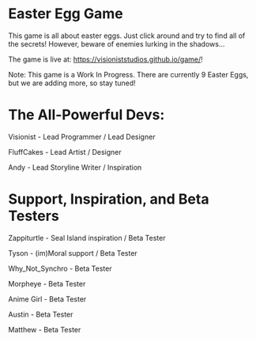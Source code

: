 # Easter Egg Game
This game is all about easter eggs.  Just click around and try to find all of the secrets!  However, beware of enemies lurking in the shadows...

The game is live at: https://visioniststudios.github.io/game/!

Note: This game is a Work In Progress.  There are currently 9 Easter Eggs, but we are adding more, so stay tuned!

# The All-Powerful Devs:
Visionist - Lead Programmer / Lead Designer

FluffCakes - Lead Artist / Designer

Andy - Lead Storyline Writer / Inspiration

# Support, Inspiration, and Beta Testers
Zappiturtle - Seal Island inspiration / Beta Tester

Tyson - (im)Moral support / Beta Tester

Why_Not_Synchro - Beta Tester

Morpheye - Beta Tester

Anime Girl - Beta Tester

Austin - Beta Tester

Matthew - Beta Tester
